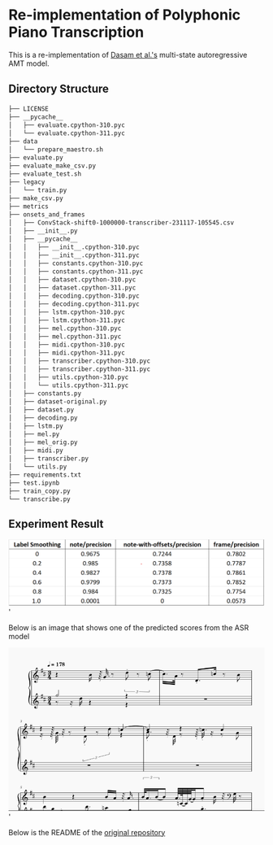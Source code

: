 # Re-implementation of Polyphonic Piano Transcription

This is a re-implementation of [Dasam et al.'s](https://arxiv.org/abs/2010.01104) multi-state autoregressive AMT model.

## Directory Structure
```
├── LICENSE
├── __pycache__
│   ├── evaluate.cpython-310.pyc
│   └── evaluate.cpython-311.pyc
├── data
│   └── prepare_maestro.sh
├── evaluate.py
├── evaluate_make_csv.py
├── evaluate_test.sh
├── legacy
│   └── train.py
├── make_csv.py
├── metrics
├── onsets_and_frames
│   ├── ConvStack-shift0-1000000-transcriber-231117-105545.csv
│   ├── __init__.py
│   ├── __pycache__
│   │   ├── __init__.cpython-310.pyc
│   │   ├── __init__.cpython-311.pyc
│   │   ├── constants.cpython-310.pyc
│   │   ├── constants.cpython-311.pyc
│   │   ├── dataset.cpython-310.pyc
│   │   ├── dataset.cpython-311.pyc
│   │   ├── decoding.cpython-310.pyc
│   │   ├── decoding.cpython-311.pyc
│   │   ├── lstm.cpython-310.pyc
│   │   ├── lstm.cpython-311.pyc
│   │   ├── mel.cpython-310.pyc
│   │   ├── mel.cpython-311.pyc
│   │   ├── midi.cpython-310.pyc
│   │   ├── midi.cpython-311.pyc
│   │   ├── transcriber.cpython-310.pyc
│   │   ├── transcriber.cpython-311.pyc
│   │   ├── utils.cpython-310.pyc
│   │   └── utils.cpython-311.pyc
│   ├── constants.py
│   ├── dataset-original.py
│   ├── dataset.py
│   ├── decoding.py
│   ├── lstm.py
│   ├── mel.py
│   ├── mel_orig.py
│   ├── midi.py
│   ├── transcriber.py
│   └── utils.py
├── requirements.txt
├── test.ipynb
├── train_copy.py
└── transcribe.py
```

## Experiment Result

<img src="./result2.png" alt="Result" width="1024"/>'

Below is an image that shows one of the predicted scores from the ASR model

<img src="./proof-midi.png" alt="Result" width="1024"/>'


Below is the README of the [original repository](https://github.com/jdasam/low-latency-amt/blob/master/README.md)
